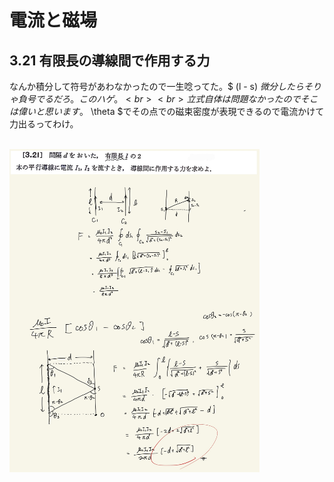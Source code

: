 <script type="text/javascript" async src="https://cdnjs.cloudflare.com/ajax/libs/mathjax/2.7.7/MathJax.js?config=TeX-MML-AM_CHTML">

</script>

<script type="text/x-mathjax-config">
 MathJax.Hub.Config({
 tex2jax: {
 inlineMath: [['$', '$'] ],
 displayMath: [ ['$$','$$'], ["\\[","\\]"] ]
 }
 });
</script>

# 電流と磁場
## 3.21 有限長の導線間で作用する力

なんか積分して符号があわなかったので一生唸ってた。$ (l - s) $微分したらそりゃ負号でるだろ。このハゲ。
<br>
<br>
立式自体は問題なかったのでそこは偉いと思います。$ \theta $でその点での磁束密度が表現できるので電流かけて力出るってわけ。
<br>
<br>

<img width="400" alt="electromagnetism-129" src="./images/ecmf-21/Electromagnetism-129.jpg">